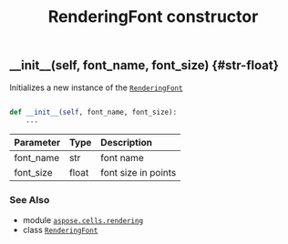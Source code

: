 ﻿---
title: RenderingFont constructor
second_title: Aspose.Cells for Python via .NET API References
description: 
type: docs
weight: 10
url: /aspose.cells.rendering/renderingfont/__init__/
is_root: false
---

## \_\_init\_\_(self, font_name, font_size) {#str-float}

Initializes a new instance of the [`RenderingFont`](/cells/python-net/aspose.cells.rendering/renderingfont)



```python

def __init__(self, font_name, font_size):
    ...
```


| Parameter | Type | Description |
| :- | :- | :- |
| font_name | str | font name |
| font_size | float | font size in points |



### See Also
* module [`aspose.cells.rendering`](../../)
* class [`RenderingFont`](/cells/python-net/aspose.cells.rendering/renderingfont)
